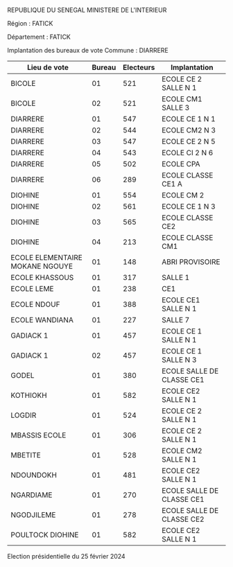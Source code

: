 REPUBLIQUE DU SENEGAL MINISTERE DE L'INTERIEUR

Région : FATICK

Département : FATICK

Implantation des bureaux de vote Commune : DIARRERE

| Lieu de vote | Bureau | Electeurs | Implantation |
| - | - | - | - |
| BICOLE | 01 | 521 | ECOLE CE 2 SALLE N 1 |
| BICOLE | 02 | 521 | ECOLE CM1 SALLE 3 |
| DIARRERE | 01 | 547 | ECOLE CE 1 N 1 |
| DIARRERE | 02 | 544 | ECOLE CM2 N 3 |
| DIARRERE | 03 | 547 | ECOLE CE 2 N 5 |
| DIARRERE | 04 | 543 | ECOLE CI 2 N 6 |
| DIARRERE | 05 | 502 | ECOLE CPA |
| DIARRERE | 06 | 289 | ECOLE CLASSE CE1 A |
| DIOHINE | 01 | 554 | ECOLE CM 2 |
| DIOHINE | 02 | 561 | ECOLE CE 1 N 3 |
| DIOHINE | 03 | 565 | ECOLE CLASSE CE2 |
| DIOHINE | 04 | 213 | ECOLE CLASSE CM1 |
| ECOLE ELEMENTAIRE MOKANE NGOUYE | 01 | 148 | ABRI PROVISOIRE |
| ECOLE KHASSOUS | 01 | 317 | SALLE 1 |
| ECOLE LEME | 01 | 238 | CE1 |
| ECOLE NDOUF | 01 | 388 | ECOLE CE1 SALLE N 1 |
| ECOLE WANDIANA | 01 | 227 | SALLE 7 |
| GADIACK 1 | 01 | 457 | ECOLE CE 1 SALLE N 1 |
| GADIACK 1 | 02 | 457 | ECOLE CE 1 SALLE N 3 |
| GODEL | 01 | 380 | ECOLE SALLE DE CLASSE CE1 |
| KOTHIOKH | 01 | 582 | ECOLE CE2 SALLE N 1 |
| LOGDIR | 01 | 524 | ECOLE CE 2 SALLE N 1 |
| MBASSIS ECOLE | 01 | 306 | ECOLE CE 2 SALLE N 1 |
| MBETITE | 01 | 528 | ECOLE CM2 SALLE N 1 |
| NDOUNDOKH | 01 | 481 | ECOLE CE2 SALLE N 1 |
| NGARDIAME | 01 | 270 | ECOLE SALLE DE CLASSE CE1 |
| NGODJILEME | 01 | 278 | ECOLE SALLE DE CLASSE CE2 |
| POULTOCK DIOHINE | 01 | 582 | ECOLE CE2 SALLE N 1 |

<!-- PageNumber="3/22" -->

Election présidentielle du 25 février 2024
